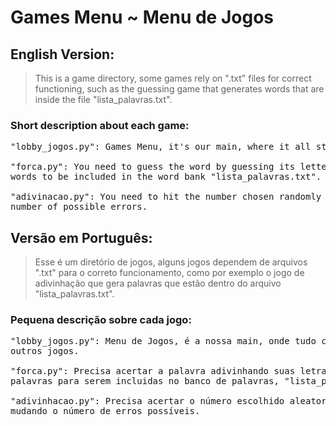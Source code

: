 # Games Menu ~ Menu de Jogos

## English Version:
>This is a game directory, some games rely on ".txt" files for correct
functioning, such as the guessing game that generates words that are
inside the file "lista_palavras.txt".

### Short description about each game:
<pre>
"lobby_jogos.py": Games Menu, it's our main, where it all starts, it's the first to be executed to be able to choose other games.

"forca.py": You need to guess the word by guessing its letters, the maximum number of attempts is 7, in addition you can register 
words to be included in the word bank "lista_palavras.txt".

"adivinacao.py": You need to hit the number chosen randomly between 1 and 10, it has different levels of difficulty, changing the 
number of possible errors.
</pre>

## Versão em Português:
>Esse é um diretório de jogos, alguns jogos dependem de arquivos ".txt" para o correto
funcionamento, como por exemplo o jogo de adivinhação que gera palavras que estão
dentro do arquivo "lista_palavras.txt".

### Pequena descrição sobre cada jogo:
<pre>
"lobby_jogos.py": Menu de Jogos, é a nossa main, onde tudo começa, é o primeiro a ser executado para poder ser escolhido 
outros jogos.

"forca.py": Precisa acertar a palavra adivinhando suas letras, o máximo de tentativas é 7, além disso é possível cadastrar 
palavras para serem incluidas no banco de palavras, "lista_palavras.txt".

"adivinhacao.py": Precisa acertar o número escolhido aleatoriamente entre 1 e 10, possui diferentes níveis de dificuldade, 
mudando o número de erros possíveis.
</pre>
